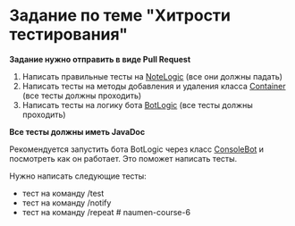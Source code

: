 # Задание по теме "Хитрости тестирования"

**Задание нужно отправить в виде Pull Request**

1. Написать правильные тесты на [NoteLogic](src/main/java/example/note/NoteLogic.java) (все они должны падать)
2. Написать тесты на методы добавления и удаления класса [Container](src/main/java/example/container/Container.java) (все тесты должны проходить)
3. Написать тесты на логику бота [BotLogic](src%2Fmain%2Fjava%2Fexample%2Fbot%2FBotLogic.java) (все тесты должны проходить)

**Все тесты должны иметь JavaDoc**

Рекомендуется запустить бота BotLogic через класс [ConsoleBot](src/main/java/example/bot/ConsoleBot.java) и посмотреть как он работает. Это поможет написать тесты.

Нужно написать следующие тесты:

   * тест на команду /test
   * тест на команду /notify
   * тест на команду /repeat
#   n a u m e n - c o u r s e - 6  
 